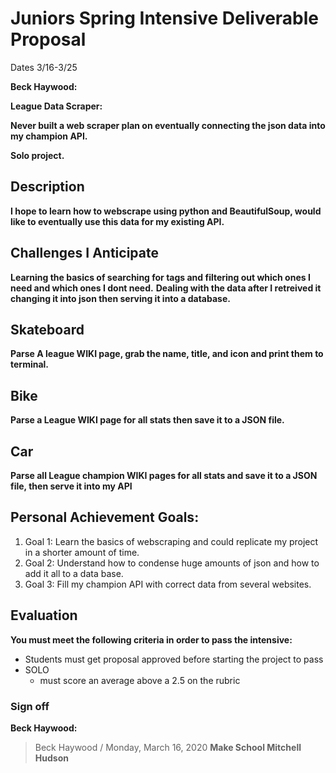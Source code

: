 # Juniors Spring Intensive Deliverable Proposal
Dates 3/16-3/25

**Beck Haywood:**

**League Data Scraper:**

**Never built a web scraper plan on eventually connecting the json data into my champion API.**

**Solo project.**

## Description
**I hope to learn how to webscrape using python and BeautifulSoup, would like to eventually use this data for my existing API.**

## Challenges I Anticipate
**Learning the basics of searching for tags and filtering out which ones I need and which ones I dont need.**
**Dealing with the data after I retreived it changing it into json then serving it into a database.**

## Skateboard
**Parse A league WIKI page, grab the name, title, and icon and print them to terminal.**
## Bike
**Parse a League WIKI page for all stats then save it to a JSON file.**
## Car
**Parse all League champion WIKI pages for all stats and save it to a JSON file, then serve it into my API**

## Personal Achievement Goals:

1. Goal 1: Learn the basics of webscraping and could replicate my project in a shorter amount of time.
1. Goal 2: Understand how to condense huge amounts of json and how to add it all to a data base.
1. Goal 3: Fill my champion API with correct data from several websites.

## Evaluation
**You must meet the following criteria in order to pass the intensive:**

- Students must get proposal approved before starting the project to pass
- SOLO
    - must score an average above a 2.5 on the rubric
### Sign off
**Beck Haywood:**
> Beck Haywood / Monday, March 16, 2020
**Make School Mitchell Hudson**